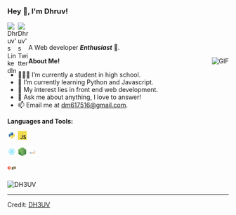 <h3 title=""> Hey 👋, I'm Dhruv!</h3>

<a href="https://www.linkedin.com/in/dhruv-gorsia-4b9a82238/">
  <img align="left" alt="Dhruv's LinkedIn" width="24px" src="https://cdn.jsdelivr.net/npm/simple-icons@v3/icons/linkedin.svg" />
</a>
<a href="https://twitter.com/dh3uvv">
  <img align="left" alt="Dhruv's Twitter" width="24px" src="https://cdn.jsdelivr.net/npm/simple-icons@3.13.0/icons/twitter.svg" />
</a>




<br />
<br />

A Web developer ***Enthusiast*** 🚀.
 

  <img align="right" alt="GIF" src="https://i.pinimg.com/originals/e4/26/70/e426702edf874b181aced1e2fa5c6cde.gif" />

**About Me!**

- 👨🏽‍💻 I’m currently a student in high school.
- 🌱 I’m currently learning Python and Javascript. 
- 🤔 My interest lies in front end web development.
- 💬 Ask me about anything, I love to answer!
- 📫 Email me at [dm617516@gmail.com](mailto:dm617516@gmail.com).



**Languages and Tools:**  


<code><img height="20" src="https://raw.githubusercontent.com/github/explore/80688e429a7d4ef2fca1e82350fe8e3517d3494d/topics/python/python.png"></code>
<code><img height="20" src="https://raw.githubusercontent.com/github/explore/80688e429a7d4ef2fca1e82350fe8e3517d3494d/topics/javascript/javascript.png"></code>

<code><img height="20" src="https://raw.githubusercontent.com/github/explore/80688e429a7d4ef2fca1e82350fe8e3517d3494d/topics/react/react.png"></code>
<code><img height="20" src="https://raw.githubusercontent.com/github/explore/80688e429a7d4ef2fca1e82350fe8e3517d3494d/topics/nodejs/nodejs.png"></code>
<code><img height="20" src="https://raw.githubusercontent.com/github/explore/80688e429a7d4ef2fca1e82350fe8e3517d3494d/topics/mysql/mysql.png"></code>

<code><img height="20" src="https://raw.githubusercontent.com/github/explore/80688e429a7d4ef2fca1e82350fe8e3517d3494d/topics/git/git.png"></code>


<img align="center" width=500 src="https://github-readme-stats.vercel.app/api/top-langs/?username=DH3UV&count_private=true&theme=radical" alt="DH3UV" />

----
Credit: [DH3UV](https://github.com/DH3UV)



<!--
**DH3UV/DH3UV** is a ✨ _special_ ✨ repository because its `README.md` (this file) appears on your GitHub profile.

Here are some ideas to get you started:

- 🔭 I’m currently working on ...
- 🌱 I’m currently learning ...
- 👯 I’m looking to collaborate on ...
- 🤔 I’m looking for help with ...
- 💬 Ask me about ...
- 📫 How to reach me: ...
- 😄 Pronouns: ...
- ⚡ Fun fact: ...
-->
